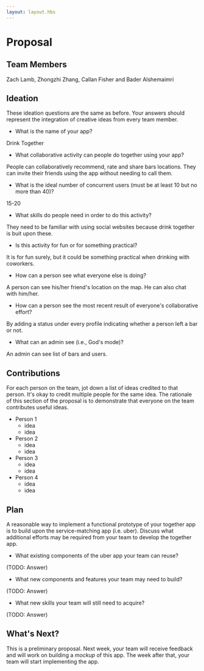 ```yaml
---
layout: layout.hbs
---
```


# Proposal

## Team Members

Zach Lamb, Zhongzhi Zhang, Callan Fisher and Bader Alshemaimri
## Ideation

These ideation questions are the same as before. Your answers should represent
the integration of creative ideas from every team member.

* What is the name of your app?

Drink Together

* What collaborative activity can people do together using your app?

People can collaboratively recommend, rate and share bars locations. They can invite their friends using the app without needing to call them. 
* What is the ideal number of concurrent users (must be at least 10 but no more than 40)?

15-20

* What skills do people need in order to do this activity?

They need to be familiar with using social websites because drink together is buit upon these. 

* Is this activity for fun or for something practical?

It is for fun surely, but it could be something practical when drinking with coworkers.
* How can a person see what everyone else is doing?

A person can see his/her friend's location on the map. He can also chat with him/her.
* How can a person see the most recent result of everyone's collaborative effort?

By adding a status under every profile indicating whether a person left a bar or not.
* What can an admin see (i.e., God's mode)?

An admin can see list of bars and users.

## Contributions

For each person on the team, jot down a list of ideas credited to that person.
It's okay to credit multiple people for the same idea. The rationale of this
section of the proposal is to demonstrate that everyone on the team contributes
useful ideas.

* Person 1
  * idea
  * idea
* Person 2
  * idea
  * idea
* Person 3
  * idea
  * idea
* Person 4
  * idea
  * idea

## Plan

A reasonable way to implement a functional prototype of your together app
is to build upon the service-matching app (i.e. uber). Discuss what additional
efforts may be required from your team to develop the together app.

* What existing components of the uber app your team can reuse?

(TODO: Answer)

* What new components and features your team may need to build?

(TODO: Answer)

* What new skills your team will still need to acquire?

(TODO: Answer)

## What's Next?

This is a preliminary proposal. Next week, your team will receive feedback and
will work on building a _mockup_ of this app. The week after that, your team
will start implementing the app.
